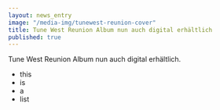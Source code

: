 ```yaml
---
layout: news_entry
image: "/media-img/tunewest-reunion-cover"
title: Tune West Reunion Album nun auch digital erhältlich
published: true
---
```


Tune West Reunion Album nun auch digital erhältlich.

- this
- is
- a
- list



